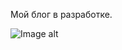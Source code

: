 Мой блог в разработке.

![Image alt](https://github.com/North-Guard/PaganBlog/blob/master/Screenshot.png)
